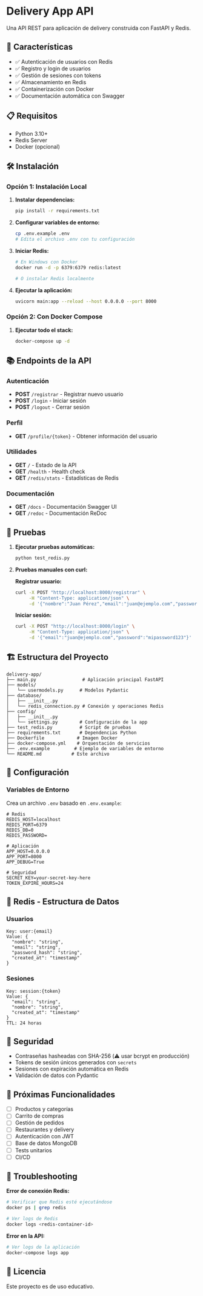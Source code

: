 # Delivery App API

Una API REST para aplicación de delivery construida con FastAPI y Redis.

## 🚀 Características

- ✅ Autenticación de usuarios con Redis
- ✅ Registro y login de usuarios
- ✅ Gestión de sesiones con tokens
- ✅ Almacenamiento en Redis
- ✅ Containerización con Docker
- ✅ Documentación automática con Swagger

## 📋 Requisitos

- Python 3.10+
- Redis Server
- Docker (opcional)

## 🛠️ Instalación

### Opción 1: Instalación Local

1. **Instalar dependencias:**
   ```bash
   pip install -r requirements.txt
   ```

2. **Configurar variables de entorno:**
   ```bash
   cp .env.example .env
   # Edita el archivo .env con tu configuración
   ```

3. **Iniciar Redis:**
   ```bash
   # En Windows con Docker
   docker run -d -p 6379:6379 redis:latest
   
   # O instalar Redis localmente
   ```

4. **Ejecutar la aplicación:**
   ```bash
   uvicorn main:app --reload --host 0.0.0.0 --port 8000
   ```

### Opción 2: Con Docker Compose

1. **Ejecutar todo el stack:**
   ```bash
   docker-compose up -d
   ```

## 📚 Endpoints de la API

### Autenticación

- **POST** `/registrar` - Registrar nuevo usuario
- **POST** `/login` - Iniciar sesión
- **POST** `/logout` - Cerrar sesión

### Perfil

- **GET** `/profile/{token}` - Obtener información del usuario

### Utilidades

- **GET** `/` - Estado de la API
- **GET** `/health` - Health check
- **GET** `/redis/stats` - Estadísticas de Redis

### Documentación

- **GET** `/docs` - Documentación Swagger UI
- **GET** `/redoc` - Documentación ReDoc

## 🧪 Pruebas

1. **Ejecutar pruebas automáticas:**
   ```bash
   python test_redis.py
   ```

2. **Pruebas manuales con curl:**

   **Registrar usuario:**
   ```bash
   curl -X POST "http://localhost:8000/registrar" \
        -H "Content-Type: application/json" \
        -d '{"nombre":"Juan Pérez","email":"juan@ejemplo.com","password":"mipassword123"}'
   ```

   **Iniciar sesión:**
   ```bash
   curl -X POST "http://localhost:8000/login" \
        -H "Content-Type: application/json" \
        -d '{"email":"juan@ejemplo.com","password":"mipassword123"}'
   ```

## 🏗️ Estructura del Proyecto

```
delivery-app/
├── main.py                 # Aplicación principal FastAPI
├── models/
│   └── usermodels.py      # Modelos Pydantic
├── database/
│   ├── __init__.py
│   └── redis_connection.py # Conexión y operaciones Redis
├── config/
│   ├── __init__.py
│   └── settings.py        # Configuración de la app
├── test_redis.py          # Script de pruebas
├── requirements.txt       # Dependencias Python
├── Dockerfile            # Imagen Docker
├── docker-compose.yml    # Orquestación de servicios
├── .env.example         # Ejemplo de variables de entorno
└── README.md           # Este archivo
```

## 🔧 Configuración

### Variables de Entorno

Crea un archivo `.env` basado en `.env.example`:

```env
# Redis
REDIS_HOST=localhost
REDIS_PORT=6379
REDIS_DB=0
REDIS_PASSWORD=

# Aplicación  
APP_HOST=0.0.0.0
APP_PORT=8000
APP_DEBUG=True

# Seguridad
SECRET_KEY=your-secret-key-here
TOKEN_EXPIRE_HOURS=24
```

## 💾 Redis - Estructura de Datos

### Usuarios
```
Key: user:{email}
Value: {
  "nombre": "string",
  "email": "string", 
  "password_hash": "string",
  "created_at": "timestamp"
}
```

### Sesiones
```
Key: session:{token}
Value: {
  "email": "string",
  "nombre": "string",
  "created_at": "timestamp"
}
TTL: 24 horas
```

## 🔐 Seguridad

- Contraseñas hasheadas con SHA-256 (⚠️ usar bcrypt en producción)
- Tokens de sesión únicos generados con `secrets`
- Sesiones con expiración automática en Redis
- Validación de datos con Pydantic

## 🚧 Próximas Funcionalidades

- [ ] Productos y categorías
- [ ] Carrito de compras
- [ ] Gestión de pedidos
- [ ] Restaurantes y delivery
- [ ] Autenticación con JWT
- [ ] Base de datos MongoDB
- [ ] Tests unitarios
- [ ] CI/CD

## 🐛 Troubleshooting

**Error de conexión Redis:**
```bash
# Verificar que Redis esté ejecutándose
docker ps | grep redis

# Ver logs de Redis
docker logs <redis-container-id>
```

**Error en la API:**
```bash
# Ver logs de la aplicación
docker-compose logs app
```

## 📝 Licencia

Este proyecto es de uso educativo.